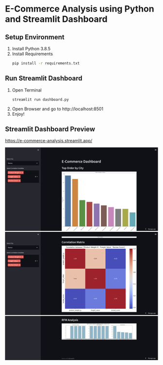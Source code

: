 E-Commerce Analysis using Python and Streamlit Dashboard
========================================================
Setup Environment
-----------------
1. Install Python 3.8.5
2. Install Requirements
    ```bash
    pip install -r requirements.txt
    ```
Run Streamlit Dashboard
-------------
1. Open Terminal
    ```bash
    streamlit run dashboard.py
    ```
2. Open Browser and go to http://localhost:8501
3. Enjoy!

Streamlit Dashboard Preview
---------------------------
https://e-commerce-analysis.streamlit.app/

![Alt text](images/st_dashboard_1.png "Dashboard Preview 1")
![Alt text](images/st_dashboard_2.png "Dashboard Preview 2")
![Alt text](images/st_dashboard_3.png "Dashboard Preview 3")